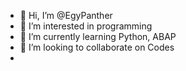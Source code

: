 - 👋 Hi, I’m @EgyPanther
- 👀 I’m interested in programming
- 🌱 I’m currently learning Python, ABAP 
- 💞️ I’m looking to collaborate on Codes
-

<!---
EgyPanther/EgyPanther is a ✨ special ✨ repository because its `README.md` (this file) appears on your GitHub profile.
You can click the Preview link to take a look at your changes.
--->
